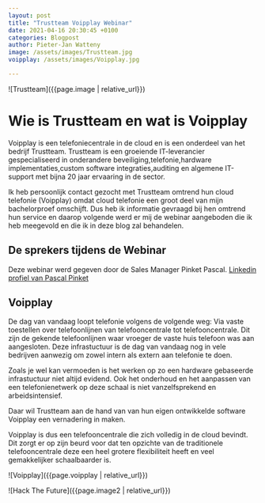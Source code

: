 ```yaml
---
layout: post
title: "Trustteam Voipplay Webinar"
date: 2021-04-16 20:30:45 +0100
categories: Blogpost
author: Pieter-Jan Watteny
image: /assets/images/Trustteam.jpg
voipplay: /assets/images/Voipplay.jpg

---
```


![Trustteam]({{page.image | relative_url}})


# Wie is Trustteam en wat is Voipplay

Voipplay is een telefoniecentrale in de cloud en is een onderdeel van het bedrijf Trustteam. 
Trustteam is een groeiende IT-leverancier gespecialiseerd in onderandere beveiliging,telefonie,hardware implementaties,custom software integraties,auditing en algemene IT-support met bijna 20 jaar ervaaring in de sector.

Ik heb persoonlijk contact gezocht met Trustteam omtrend hun cloud telefonie (Voipplay) omdat cloud telefonie een groot deel van mijn bachelorproef omschijft. Dus heb ik informatie gevraagd bij hen omtrend hun service en daarop volgende werd er mij de webinar aangeboden die ik heb meegevold en die ik in deze blog zal behandelen.

## De sprekers tijdens de Webinar

Deze webinar werd gegeven door de Sales Manager Pinket Pascal.
[Linkedin profiel van Pascal Pinket](https://www.linkedin.com/in/pascalpinket/)

## Voipplay

De dag van vandaag loopt telefonie volgens de volgende weg: Via vaste toestellen over telefoonlijnen van telefooncentrale tot telefooncentrale. Dit zijn de gekende telefoonlijnen waar vroeger de vaste huis telefoon was aan aangesloten. Deze infrastuctuur is de dag van vandaag nog in vele bedrijven aanwezig om zowel intern als extern aan telefonie te doen. 

Zoals je wel kan vermoeden is het werken op zo een hardware gebaseerde infrastuctuur niet altijd evidend. Ook het onderhoud en het aanpassen van een telefonienetwerk op deze schaal is niet vanzelfsprekend en arbeidsintensief. 

Daar wil Trustteam aan de hand van van hun eigen ontwikkelde software Voipplay een vernadering in maken.

Voipplay is dus een telefooncentrale die zich volledig in de cloud bevindt. Dit zorgt er op zijn beurd voor dat ten opzichte van de traditionele telefooncentrale deze een heel grotere flexibiliteit heeft en veel gemakkelijker schaalbaarder is. 

![Voipplay]({{page.voipplay | relative_url}})








![Hack The Future]({{page.image2 | relative_url}})
